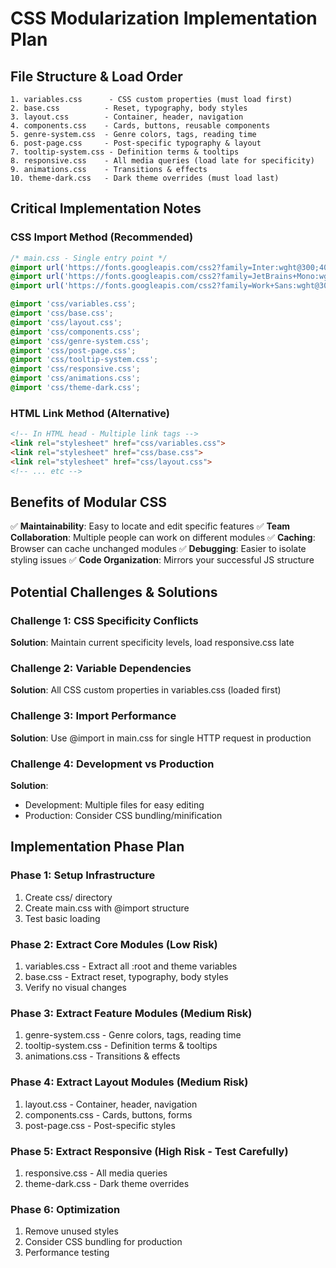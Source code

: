 # CSS Modularization Implementation Plan

## File Structure & Load Order
```
1. variables.css      - CSS custom properties (must load first)
2. base.css          - Reset, typography, body styles  
3. layout.css        - Container, header, navigation
4. components.css    - Cards, buttons, reusable components
5. genre-system.css  - Genre colors, tags, reading time
6. post-page.css     - Post-specific typography & layout
7. tooltip-system.css - Definition terms & tooltips
8. responsive.css    - All media queries (load late for specificity)
9. animations.css    - Transitions & effects
10. theme-dark.css   - Dark theme overrides (must load last)
```

## Critical Implementation Notes

### CSS Import Method (Recommended)
```css
/* main.css - Single entry point */
@import url('https://fonts.googleapis.com/css2?family=Inter:wght@300;400;500;600;700&display=swap');
@import url('https://fonts.googleapis.com/css2?family=JetBrains+Mono:wght@400;500;600&display=swap');
@import url('https://fonts.googleapis.com/css2?family=Work+Sans:wght@300;400;500;600&display=swap');

@import 'css/variables.css';
@import 'css/base.css';
@import 'css/layout.css';
@import 'css/components.css';
@import 'css/genre-system.css';
@import 'css/post-page.css';
@import 'css/tooltip-system.css';
@import 'css/responsive.css';
@import 'css/animations.css';
@import 'css/theme-dark.css';
```

### HTML Link Method (Alternative)
```html
<!-- In HTML head - Multiple link tags -->
<link rel="stylesheet" href="css/variables.css">
<link rel="stylesheet" href="css/base.css">
<link rel="stylesheet" href="css/layout.css">
<!-- ... etc -->
```

## Benefits of Modular CSS

✅ **Maintainability**: Easy to locate and edit specific features
✅ **Team Collaboration**: Multiple people can work on different modules
✅ **Caching**: Browser can cache unchanged modules
✅ **Debugging**: Easier to isolate styling issues
✅ **Code Organization**: Mirrors your successful JS structure

## Potential Challenges & Solutions

### Challenge 1: CSS Specificity Conflicts
**Solution**: Maintain current specificity levels, load responsive.css late

### Challenge 2: Variable Dependencies
**Solution**: All CSS custom properties in variables.css (loaded first)

### Challenge 3: Import Performance
**Solution**: Use @import in main.css for single HTTP request in production

### Challenge 4: Development vs Production
**Solution**: 
- Development: Multiple files for easy editing
- Production: Consider CSS bundling/minification

## Implementation Phase Plan

### Phase 1: Setup Infrastructure
1. Create css/ directory
2. Create main.css with @import structure
3. Test basic loading

### Phase 2: Extract Core Modules (Low Risk)
1. variables.css - Extract all :root and theme variables
2. base.css - Extract reset, typography, body styles
3. Verify no visual changes

### Phase 3: Extract Feature Modules (Medium Risk)
1. genre-system.css - Genre colors, tags, reading time
2. tooltip-system.css - Definition terms & tooltips
3. animations.css - Transitions & effects

### Phase 4: Extract Layout Modules (Medium Risk)
1. layout.css - Container, header, navigation
2. components.css - Cards, buttons, forms
3. post-page.css - Post-specific styles

### Phase 5: Extract Responsive (High Risk - Test Carefully)
1. responsive.css - All media queries
2. theme-dark.css - Dark theme overrides

### Phase 6: Optimization
1. Remove unused styles
2. Consider CSS bundling for production
3. Performance testing
